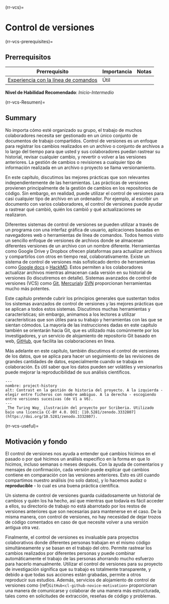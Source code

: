 (rr-vcs)=
# Control de versiones

(rr-vcs-prerequisites)=
## Prerrequisitos

| Prerrequisito                                                                                     | Importancia | Notas |
| ------------------------------------------------------------------------------------------------- | ----------- | ----- |
| [Experiencia con la línea de comandos](https://programminghistorian.org/en/lessons/intro-to-bash) | Útil        |       |

**Nivel de Habilidad Recomendado**: _Inicio-Intermedio_

(rr-vcs-Resumen)=
## Summary

No importa cómo esté organizado su grupo, el trabajo de muchos colaboradores necesita ser gestionado en un único conjunto de documentos de trabajo compartidos. Control de versiones es un enfoque para registrar los cambios realizados en un archivo o conjunto de archivos a lo largo del tiempo para que usted y sus colaboradores puedan rastrear su historial, revisar cualquier cambio, y revertir o volver a las versiones anteriores. La gestión de cambios o revisiones a cualquier tipo de información realizada en un archivo o proyecto se llama versionamiento.

En este capítulo, discutimos las mejores prácticas que son relevantes independientemente de las herramientas. Las prácticas de versiones provienen principalmente de la gestión de cambios en los repositorios de código. Sin embargo, en realidad, puede utilizar el control de versiones para casi cualquier tipo de archivo en un ordenador. Por ejemplo, al escribir un documento con varios colaboradores, el control de versiones puede ayudar a rastrear qué cambió, quién los cambió y qué actualizaciones se realizaron.

Diferentes sistemas de control de versiones se pueden utilizar a través de un programa con una interfaz gráfica de usuario, aplicaciones basadas en navegadores web o herramientas de línea de comandos. Todos hemos visto un sencillo enfoque de versiones de archivos donde se almacenan diferentes versiones de un archivo con un nombre diferente. Herramientas como Google Drive y Dropbox ofrecen plataformas para actualizar archivos y compartirlos con otros en tiempo real, colaborativamente. Existe un sistema de control de versiones más sofisticado dentro de herramientas como [Google docs](https://docs.google.com/) o [HackMD](http://hackmd.io/). Estos permiten a los colaboradores actualizar archivos mientras almacenan cada versión en su historial de versiones (lo discutiremos en detalle). Sistemas avanzados de control de versiones (VCS) como [Git](https://en.wikipedia.org/wiki/Git), [Mercurial](https://www.mercurial-scm.org/)y [SVN](https://subversion.apache.org/) proporcionan herramientas mucho más potentes.

Este capítulo pretende cubrir los principios generales que sustentan todos los sistemas avanzados de control de versiones y las mejores prácticas que se aplican a todos estos sistemas. Discutimos muchas herramientas y características; sin embargo, animamos a los lectores a utilizar características que son útiles para su trabajo y herramientas con las que se sientan cómodos. La mayoría de las instrucciones dadas en este capítulo también se orientarán hacia Git, que es utilizado más comúnmente por los investigadores, y un servicio de alojamiento de repositorio Git basado en web, [GitHub](https://github.com/), que facilita las colaboraciones en línea.

Más adelante en este capítulo, también discutimos el control de versiones de los datos, que se aplica para hacer un seguimiento de las revisiones de grandes cantidades de datos, especialmente cuando se trabaja en colaboración. Es útil saber que los datos pueden ser volátiles y versionarlos puede mejorar la reproducibilidad de sus análisis científicos.

```{figure}  ../figures/project-history.jpg
---
nombre: project-history
alt: Contrast en la gestión de historia del proyecto. A la izquierda - elegir entre ficheros con nombre ambiguo. A la derecha - escogiendo entre versiones sucesivas (de V1 a V6).
---
_The Turing Way_ ilustración del proyecto por Scriberia. Utilizado bajo una licencia CC-BY 4.0. DOI: [10.5281/zenodo.3332807](https://doi.org/10.5281/zenodo.3332807).
```

(rr-vcs-useful)=
## Motivación y fondo

El control de versiones nos ayuda a entender qué cambios hicimos en el pasado o por qué hicimos un análisis específico en la forma en que lo hicimos, incluso semanas o meses después. Con la ayuda de comentarios y mensajes de confirmación, cada versión puede explicar qué cambios contiene en comparación con las versiones anteriores. Esto es útil cuando compartimos nuestro análisis (no solo datos), y lo hacemos audaz o **reproducible** - lo cual es una buena práctica científica.

Un sistema de control de versiones guarda cuidadosamente un historial de cambios y quién los ha hecho, así que mientras que todavía es fácil acceder a ellos, su directorio de trabajo no está abarrotado por los restos de versiones anteriores que son necesarias para mantenerse en el caso. De la misma manera, con control de versiones, no hay necesidad de dejar trozos de código comentados en caso de que necesite volver a una versión antigua otra vez.


Finalmente, el control de versiones es invaluable para proyectos colaborativos donde diferentes personas trabajan en el mismo código simultáneamente y se basan en el trabajo del otro. Permite rastrear los cambios realizados por diferentes personas y puede combinar automáticamente el trabajo de las personas ahorrando mucho esfuerzo para hacerlo manualmente. Utilizar el control de versiones para su proyecto de investigación significa que su trabajo es totalmente transparente, y debido a que todas sus acciones están grabadas, permite a otros reproducir sus estudios. Además, servicios de alojamiento de control de versiones como {ref}`GitHub<cl-github-novice-motivation>` proporcionan una manera de comunicarse y colaborar de una manera más estructurada, tales como en solicitudes de extracción, reseñas de código y problemas.
